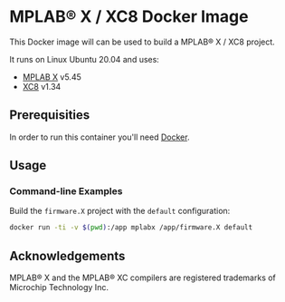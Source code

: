 # MPLAB® X / XC8 Docker Image

This Docker image will can be used to build a MPLAB® X / XC8 project.

It runs on Linux Ubuntu 20.04 and uses:

* [MPLAB X](https://www.microchip.com/en-us/development-tools-tools-and-software/mplab-x-ide) v5.45
* [XC8](https://www.microchip.com/en-us/development-tools-tools-and-software/mplab-xc-compilers) v1.34

## Prerequisities

In order to run this container you'll need [Docker](https://docs.docker.com/get-started/#set-up-your-docker-environment).

## Usage

### Command-line Examples

Build the `firmware.X` project with the `default` configuration:

```sh
docker run -ti -v $(pwd):/app mplabx /app/firmware.X default
```

## Acknowledgements

MPLAB® X and the MPLAB® XC compilers are registered trademarks of Microchip Technology Inc.

